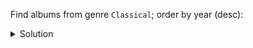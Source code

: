 Find albums from genre `Classical`; order by year (desc):

<details>
  <summary>Solution</summary>

```sql
SELECT *
FROM albums_by_genre
WHERE genre = 'Classical'; 
```{{execute}}

</details>
